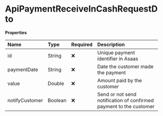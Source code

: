 # ApiPaymentReceiveInCashRequestDto

**Properties**

| Name           | Type    | Required | Description                                                        |
| :------------- | :------ | :------- | :----------------------------------------------------------------- |
| id             | String  | ❌       | Unique payment identifier in Asaas                                 |
| paymentDate    | String  | ❌       | Date the customer made the payment                                 |
| value          | Double  | ❌       | Amount paid by the customer                                        |
| notifyCustomer | Boolean | ❌       | Send or not send notification of confirmed payment to the customer |

<!-- This file was generated by liblab | https://liblab.com/ -->
